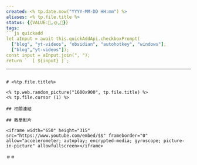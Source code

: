 ```yaml
---
created: <% tp.date.now("YYYY-MM-DD HH:mm") %>
aliases: <% tp.file.title %>
status: {{VALUE:🌱,🌞,🌲}}
tags: 
```js quickadd
let aInput = await this.quickAddApi.checkboxPrompt(
  ["blog", "yt-videos", "obsidian", "autohotkey", "windows"], 
  ["blog","yt-videos"]);
const input = aInput.join(", ");
return `  [ ${input} ]`;
```
---
```

# <%tp.file.title%>

<% tp.web.random_picture("1600x900", tp.file.title) %>
<% tp.file.cursor (1) %>

## 相關連結

## 教學影片

<iframe width="650" height="315" src="https://www.youtube.com/embed/$$" frameborder="0" allow="accelerometer; autoplay; encrypted-media; gyroscope; picture-in-picture" allowfullscreen></iframe>

＃＃